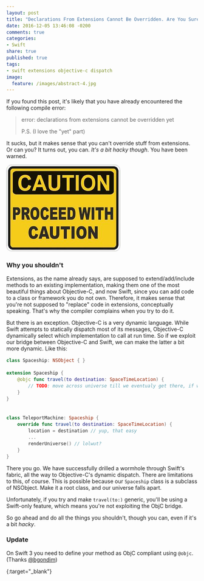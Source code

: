 ```yaml
---
layout: post
title: "Declarations From Extensions Cannot Be Overridden. Are You Sure?"
date: 2016-12-05 13:46:08 -0200
comments: true
categories:
- Swift
share: true
published: true
tags:
- swift extensions objective-c dispatch
image:
  feature: /images/abstract-4.jpg
---
```


If you found this post, it's likely that you have already encountered the following compile error:

> error: declarations from extensions cannot be overridden yet
>
> P.S. (I love the "yet" part)

It sucks, but it makes sense that you can't override stuff from extensions. Or can you? It turns out, you can. *It's a bit hacky though*. You have been warned.

![Proceed with Caution](/images/extension-overriding/proceed_with_caution.jpg)

<!-- more -->

### Why you shouldn't

Extensions, as the name already says, are supposed to extend/add/include methods to an existing implementation, making them one of the most beautiful things about Objective-C, and now Swift, since you can add code to a class or framework you do not own. Therefore, it makes sense that you're not supposed to "replace" code in extensions, conceptually speaking. That's why the compiler complains when you try to do it.

But there is an exception. Objective-C is a very dynamic language. While Swift attempts to statically dispatch most of its messages, Objective-C dynamically select which implementation to call at run time. So if we exploit our bridge between Objective-C and Swift, we can make the latter a bit more dynamic. Like this:

``` swift
class Spaceship: NSObject { }

extension Spaceship {
    @objc func travel(to destination: SpaceTimeLocation) {
        // TODO: move across universe till we eventualy get there, if we ever do...
    }
}


class TeleportMachine: Spaceship {
    override func travel(to destination: SpaceTimeLocation) {
        location = destination // yup, that easy
        ...
        renderUniverse() // lolwut?
    }
}
```
There you go. We have successfully drilled a wormhole through Swift's fabric, all the way to Objective-C's dynamic dispatch. There are limitations to this, of course. This is possible because our `Spaceship` class is a subclass of NSObject. Make it a root class, and our universe falls apart.

Unfortunately, if you try and make `travel(to:)` generic, you'll be using a Swift-only feature, which means you're not exploiting the ObjC bridge.

So go ahead and do all the things you shouldn't, though you can, even if it's a bit *hacky*.

### Update

On Swift 3 you need to define your method as ObjC compliant using `@objc`.
(Thanks [@bgondim][])

[@bgondim]: https://twitter.com/bgondim
{:target="\_blank"}
